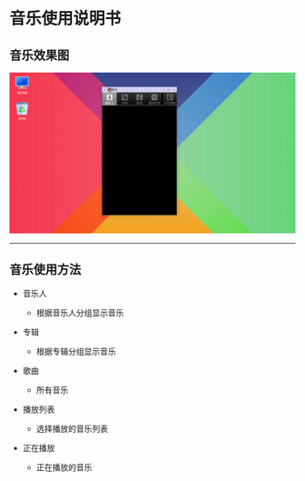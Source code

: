 # 音乐使用说明书

## 音乐效果图
![](../pic/yule/music.png)   

***
## 音乐使用方法
- 音乐人
   - 根据音乐人分组显示音乐  
   
- 专辑
   - 根据专辑分组显示音乐  
   
- 歌曲
   - 所有音乐  
   
- 播放列表
   - 选择播放的音乐列表  
   
- 正在播放
   - 正在播放的音乐  
   
